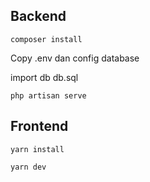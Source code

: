 ## Backend

```
composer install
```

Copy .env dan config database

import db db.sql

```
php artisan serve
```

## Frontend

```
yarn install
```

```
yarn dev
```
